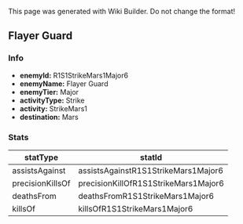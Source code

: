 <span class="wiki-builder">This page was generated with Wiki Builder. Do not change the format!</span>

## Flayer Guard
### Info
* **enemyId:** R1S1StrikeMars1Major6
* **enemyName:** Flayer Guard
* **enemyTier:** Major
* **activityType:** Strike
* **activity:** StrikeMars1
* **destination:** Mars

### Stats
statType | statId
-------- | ------
assistsAgainst | assistsAgainstR1S1StrikeMars1Major6
precisionKillsOf | precisionKillOfR1S1StrikeMars1Major6
deathsFrom | deathsFromR1S1StrikeMars1Major6
killsOf | killsOfR1S1StrikeMars1Major6

